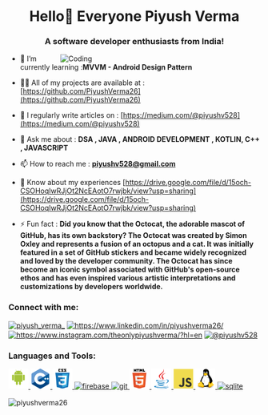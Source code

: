<h1 align="center" transform:skewY (20deg)> Hello👋 Everyone Piyush Verma</h1>
<h3 align="center">A software developer enthusiasts from India!</h3>
<img align="right" alt="Coding" width="400" src="https://repository-images.githubusercontent.com/462900780/0a10af70-6cbf-46df-9071-0ff586a3b1d6">

- 🌱 I’m currently learning :**MVVM - Android Design Pattern**

- 👨‍💻 All of my projects are available at : [https://github.com/PiyushVerma26](https://github.com/PiyushVerma26)

- 📝 I regularly write articles on : [https://medium.com/@piyushv528](https://medium.com/@piyushv528)

- 💬 Ask me about : **DSA , JAVA  , ANDROID DEVELOPMENT , KOTLIN, C++ , JAVASCRIPT**

- 📫 How to reach me : **piyushv528@gmail.com**

- 📄 Know about my experiences [https://drive.google.com/file/d/15och-CSOHoqIwRJjOt2NcEAotO7rwjbk/view?usp=sharing](https://drive.google.com/file/d/15och-CSOHoqIwRJjOt2NcEAotO7rwjbk/view?usp=sharing)

- ⚡ Fun fact : **Did you know that the Octocat, the adorable mascot of GitHub, has its own backstory? The Octocat was created by Simon Oxley and represents a fusion of an octopus and a cat. It was initially featured in a set of GitHub stickers and became widely recognized and loved by the developer community. The Octocat has since become an iconic symbol associated with GitHub's open-source ethos and has even inspired various artistic interpretations and customizations by developers worldwide.**

<h3 align="left">Connect with me:</h3>
<p align="left">
<a href="https://twitter.com/piyush_verma_" target="blank"><img align="center" src="https://raw.githubusercontent.com/rahuldkjain/github-profile-readme-generator/master/src/images/icons/Social/twitter.svg" alt="piyush_verma_" height="30" width="40" /></a>
<a href="https://linkedin.com/in/https://www.linkedin.com/in/piyushverma26/" target="blank"><img align="center" src="https://raw.githubusercontent.com/rahuldkjain/github-profile-readme-generator/master/src/images/icons/Social/linked-in-alt.svg" alt="https://www.linkedin.com/in/piyushverma26/" height="30" width="40" /></a>
<a href="https://instagram.com/https://www.instagram.com/theonlypiyushverma/?hl=en" target="blank"><img align="center" src="https://raw.githubusercontent.com/rahuldkjain/github-profile-readme-generator/master/src/images/icons/Social/instagram.svg" alt="https://www.instagram.com/theonlypiyushverma/?hl=en" height="30" width="40" /></a>
<a href="https://medium.com/@piyushv528" target="blank"><img align="center" src="https://raw.githubusercontent.com/rahuldkjain/github-profile-readme-generator/master/src/images/icons/Social/medium.svg" alt="@piyushv528" height="30" width="40" /></a>
</p>

<h3 align="left">Languages and Tools:</h3>
<p align="left"> <a href="https://developer.android.com" target="_blank" rel="noreferrer"> <img src="https://raw.githubusercontent.com/devicons/devicon/master/icons/android/android-original-wordmark.svg" alt="android" width="40" height="40"/> </a> <a href="https://www.w3schools.com/cpp/" target="_blank" rel="noreferrer"> <img src="https://raw.githubusercontent.com/devicons/devicon/master/icons/cplusplus/cplusplus-original.svg" alt="cplusplus" width="40" height="40"/> </a> <a href="https://www.w3schools.com/css/" target="_blank" rel="noreferrer"> <img src="https://raw.githubusercontent.com/devicons/devicon/master/icons/css3/css3-original-wordmark.svg" alt="css3" width="40" height="40"/> </a> <a href="https://firebase.google.com/" target="_blank" rel="noreferrer"> <img src="https://www.vectorlogo.zone/logos/firebase/firebase-icon.svg" alt="firebase" width="40" height="40"/> </a> <a href="https://git-scm.com/" target="_blank" rel="noreferrer"> <img src="https://www.vectorlogo.zone/logos/git-scm/git-scm-icon.svg" alt="git" width="40" height="40"/> </a> <a href="https://www.w3.org/html/" target="_blank" rel="noreferrer"> <img src="https://raw.githubusercontent.com/devicons/devicon/master/icons/html5/html5-original-wordmark.svg" alt="html5" width="40" height="40"/> </a> <a href="https://www.java.com" target="_blank" rel="noreferrer"> <img src="https://raw.githubusercontent.com/devicons/devicon/master/icons/java/java-original.svg" alt="java" width="40" height="40"/> </a> <a href="https://developer.mozilla.org/en-US/docs/Web/JavaScript" target="_blank" rel="noreferrer"> <img src="https://raw.githubusercontent.com/devicons/devicon/master/icons/javascript/javascript-original.svg" alt="javascript" width="40" height="40"/> </a> <a href="https://www.linux.org/" target="_blank" rel="noreferrer"> <img src="https://raw.githubusercontent.com/devicons/devicon/master/icons/linux/linux-original.svg" alt="linux" width="40" height="40"/> </a> <a href="https://www.sqlite.org/" target="_blank" rel="noreferrer"> <img src="https://www.vectorlogo.zone/logos/sqlite/sqlite-icon.svg" alt="sqlite" width="40" height="40"/> </a> </p>

<p><img align="center" src="https://github-readme-stats.vercel.app/api/top-langs?username=piyushverma26&show_icons=true&locale=en&layout=compact" alt="piyushverma26" /></p>
